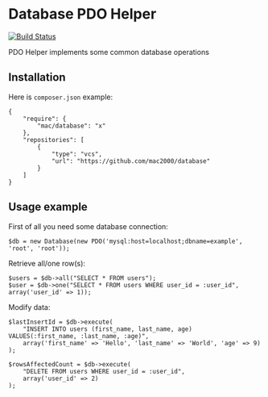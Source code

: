 Database PDO Helper
===================

[![Build Status](https://travis-ci.org/mac2000/database.png?branch=master)](https://travis-ci.org/mac2000/database)

PDO Helper implements some common database operations

Installation
------------

Here is `composer.json` example:

    {
        "require": {
            "mac/database": "x"
        },
        "repositories": [
            {
                "type": "vcs",
                "url": "https://github.com/mac2000/database"
            }
        ]
    }

Usage example
-------------

First of all you need some database connection:

    $db = new Database(new PDO('mysql:host=localhost;dbname=example', 'root', 'root'));

Retrieve all/one row(s):

    $users = $db->all("SELECT * FROM users");
    $user = $db->one("SELECT * FROM users WHERE user_id = :user_id", array('user_id' => 1));

Modify data:

    $lastInsertId = $db->execute(
        "INSERT INTO users (first_name, last_name, age) VALUES(:first_name, :last_name, :age)",
        array('first_name' => 'Hello', 'last_name' => 'World', 'age' => 9)
    );

    $rowsAffectedCount = $db->execute(
        "DELETE FROM users WHERE user_id = :user_id",
        array('user_id' => 2)
    );
